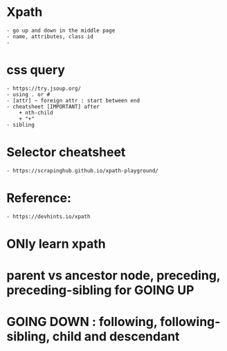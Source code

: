# Xpath
    - go up and down in the middle page
    - name, attributes, class id
    - 
# css query
    - https://try.jsoup.org/
    - using . or # 
    - [attr] ~ foreign attr : start between end
    - cheatsheet [IMPORTANT] after
        + nth-child
        + "+"
    - sibling 

# Selector cheatsheet
    - https://scrapinghub.github.io/xpath-playground/

# Reference:
    - https://devhints.io/xpath

# ONly learn xpath

# parent vs ancestor node, preceding, preceding-sibling  for GOING UP

# GOING DOWN : following, following-sibling, child and descendant